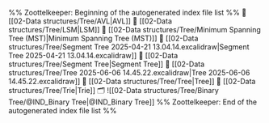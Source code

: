 %% Zoottelkeeper: Beginning of the autogenerated index file list  %%
📄 [[02-Data structures/Tree/AVL|AVL]]
📄 [[02-Data structures/Tree/LSM|LSM]]
📄 [[02-Data structures/Tree/Minimum Spanning Tree (MST)|Minimum Spanning Tree (MST)]]
📄 [[02-Data structures/Tree/Segment Tree 2025-04-21 13.04.14.excalidraw|Segment Tree 2025-04-21 13.04.14.excalidraw]]
📄 [[02-Data structures/Tree/Segment Tree|Segment Tree]]
📄 [[02-Data structures/Tree/Tree 2025-06-06 14.45.22.excalidraw|Tree 2025-06-06 14.45.22.excalidraw]]
📄 [[02-Data structures/Tree/Tree|Tree]]
📄 [[02-Data structures/Tree/Trie|Trie]]
🗂️ ![[02-Data structures/Tree/Binary Tree/@IND_Binary Tree|@IND_Binary Tree]]
%% Zoottelkeeper: End of the autogenerated index file list  %%
